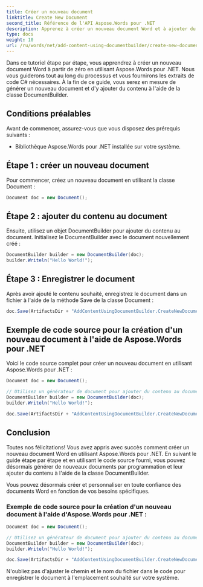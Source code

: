 ```yaml
---
title: Créer un nouveau document
linktitle: Create New Document
second_title: Référence de l'API Aspose.Words pour .NET
description: Apprenez à créer un nouveau document Word et à ajouter du contenu à l'aide d'Aspose.Words pour .NET. Guide étape par étape.
type: docs
weight: 10
url: /ru/words/net/add-content-using-documentbuilder/create-new-document/
---
```


Dans ce tutoriel étape par étape, vous apprendrez à créer un nouveau document Word à partir de zéro en utilisant Aspose.Words pour .NET. Nous vous guiderons tout au long du processus et vous fournirons les extraits de code C# nécessaires. À la fin de ce guide, vous serez en mesure de générer un nouveau document et d'y ajouter du contenu à l'aide de la classe DocumentBuilder.

## Conditions préalables
Avant de commencer, assurez-vous que vous disposez des prérequis suivants :
- Bibliothèque Aspose.Words pour .NET installée sur votre système.

## Étape 1 : créer un nouveau document
Pour commencer, créez un nouveau document en utilisant la classe Document :

```csharp
Document doc = new Document();
```

## Étape 2 : ajouter du contenu au document
Ensuite, utilisez un objet DocumentBuilder pour ajouter du contenu au document. Initialisez le DocumentBuilder avec le document nouvellement créé :

```csharp
DocumentBuilder builder = new DocumentBuilder(doc);
builder.Writeln("Hello World!");
```

## Étape 3 : Enregistrer le document
Après avoir ajouté le contenu souhaité, enregistrez le document dans un fichier à l'aide de la méthode Save de la classe Document :

```csharp
doc.Save(ArtifactsDir + "AddContentUsingDocumentBuilder.CreateNewDocument.docx");
```

## Exemple de code source pour la création d'un nouveau document à l'aide de Aspose.Words pour .NET
Voici le code source complet pour créer un nouveau document en utilisant Aspose.Words pour .NET :

```csharp
Document doc = new Document();

// Utilisez un générateur de document pour ajouter du contenu au document.
DocumentBuilder builder = new DocumentBuilder(doc);
builder.Writeln("Hello World!");

doc.Save(ArtifactsDir + "AddContentUsingDocumentBuilder.CreateNewDocument.docx");
```

## Conclusion

Toutes nos félicitations! Vous avez appris avec succès comment créer un nouveau document Word en utilisant Aspose.Words pour .NET. En suivant le guide étape par étape et en utilisant le code source fourni, vous pouvez désormais générer de nouveaux documents par programmation et leur ajouter du contenu à l'aide de la classe DocumentBuilder.

Vous pouvez désormais créer et personnaliser en toute confiance des documents Word en fonction de vos besoins spécifiques.

### Exemple de code source pour la création d'un nouveau document à l'aide d'Aspose.Words pour .NET :

```csharp
Document doc = new Document();

// Utilisez un générateur de document pour ajouter du contenu au document.
DocumentBuilder builder = new DocumentBuilder(doc);
builder.Writeln("Hello World!");

doc.Save(ArtifactsDir + "AddContentUsingDocumentBuilder.CreateNewDocument.docx");
```

N'oubliez pas d'ajuster le chemin et le nom du fichier dans le code pour enregistrer le document à l'emplacement souhaité sur votre système.

